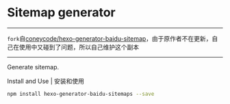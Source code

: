 # Sitemap generator

---

`fork`自[coneycode/hexo-generator-baidu-sitemap](https://github.com/coneycode/hexo-generator-baidu-sitemap)，由于原作者不在更新，自己在使用中又碰到了问题，所以自己维护这个副本

---

Generate sitemap.

Install and Use | 安装和使用

```bash
npm install hexo-generator-baidu-sitemaps --save
```
